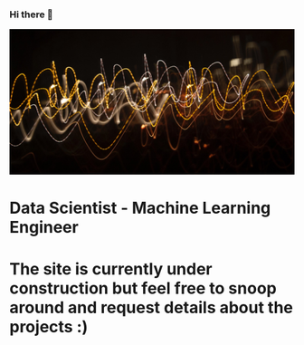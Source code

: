 ### Hi there 👋
![Profile Pic](./docs/assets/images/light-wave.jpg
)
# Data Scientist - Machine Learning Engineer
# The site is currently under construction but feel free to snoop around and request details about the projects :)
